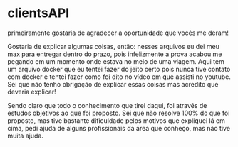 # clientsAPI

primeiramente gostaria de agradecer a oportunidade que vocês me deram!

Gostaria de explicar algumas coisas, então: nesses arquivos eu dei meu max para entregar dentro do prazo, pois infelizmente a prova acabou me pegando em um momento onde estava no meio de uma viagem. Aqui tem um arquivo docker que eu tentei fazer do jeito certo pois nunca tive contato com docker e tentei fazer como foi dito no vídeo em que assisti no youtube. Sei que não tenho obrigação de explicar essas coisas mas acredito que deveria explicar! 

Sendo claro que todo o conhecimento que tirei daqui, foi através de estudos objetivos ao que foi proposto.
Sei que não resolve 100% do que foi proposto, mas tive bastante dificuldade pelos motivos que expliquei lá em cima, pedi ajuda de alguns profissionais da área que conheço, mas não tive muita ajuda.
